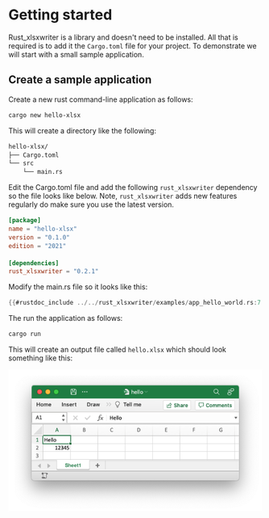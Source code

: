 # Getting started

Rust_xlsxwriter is a library and doesn't need to be installed. All that is
required is to add it the `Cargo.toml` file for your project. To demonstrate we
will start with a small sample application.

## Create a sample application

Create a new rust command-line application as follows:

```bash
cargo new hello-xlsx
```

This will create a directory like the following:

```bash
hello-xlsx/
├── Cargo.toml
└── src
    └── main.rs
```

Edit the Cargo.toml file and add the following `rust_xlsxwriter` dependency
so the file looks like below. Note, `rust_xlsxwriter` adds new features
regularly do make sure you use the latest version.


```toml
[package]
name = "hello-xlsx"
version = "0.1.0"
edition = "2021"

[dependencies]
rust_xlsxwriter = "0.2.1"
```

Modify the main.rs file so it looks like this:

```rust
{{#rustdoc_include ../../rust_xlsxwriter/examples/app_hello_world.rs:7:}}
```

The run the application as follows:

```bash
cargo run
```

This will create an output file called `hello.xlsx` which should look
something like this:

![Image of hello world Excel output](images/hello.png)
